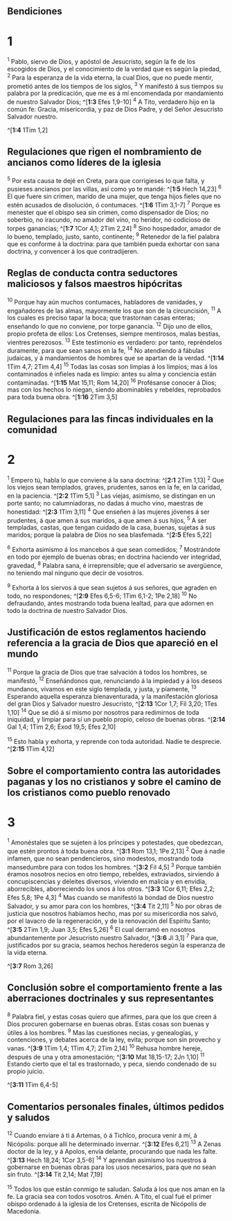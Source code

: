 ## Bendiciones
# 1 
<sup class='bibleverse'>1</sup> Pablo, siervo de Dios, y apóstol de Jesucristo, según la fe de los escogidos de Dios, y el conocimiento de la verdad que es según la piedad, <sup class='bibleverse'>2</sup> Para la esperanza de la vida eterna, la cual Dios, que no puede mentir, prometió antes de los tiempos de los siglos, <sup class='bibleverse'>3</sup> Y manifestó á sus tiempos su palabra por la predicación, que me es á mí encomendada por mandamiento de nuestro Salvador Dios; ^[**1:3** Efes 1,9-10] <sup class='bibleverse'>4</sup> A Tito, verdadero hijo en la común fe: Gracia, misericordia, y paz de Dios Padre, y del Señor Jesucristo Salvador nuestro. 

^[**1:4** 1Tim 1,2] 
 

## Regulaciones que rigen el nombramiento de ancianos como líderes de la iglesia
<sup class='bibleverse'>5</sup> Por esta causa te dejé en Creta, para que corrigieses lo que falta, y pusieses ancianos por las villas, así como yo te mandé: ^[**1:5** Hech 14,23] <sup class='bibleverse'>6</sup> El que fuere sin crimen, marido de una mujer, que tenga hijos fieles que no estén acusados de disolución, ó contumaces. ^[**1:6** 1Tim 3,1-7] <sup class='bibleverse'>7</sup> Porque es menester que el obispo sea sin crimen, como dispensador de Dios; no soberbio, no iracundo, no amador del vino, no heridor, no codicioso de torpes ganancias; ^[**1:7** 1Cor 4,1; 2Tim 2,24] <sup class='bibleverse'>8</sup> Sino hospedador, amador de lo bueno, templado, justo, santo, continente; <sup class='bibleverse'>9</sup> Retenedor de la fiel palabra que es conforme á la doctrina: para que también pueda exhortar con sana doctrina, y convencer á los que contradijeren. 


  

## Reglas de conducta contra seductores maliciosos y falsos maestros hipócritas
<sup class='bibleverse'>10</sup> Porque hay aún muchos contumaces, habladores de vanidades, y engañadores de las almas, mayormente los que son de la circuncisión, <sup class='bibleverse'>11</sup> A los cuales es preciso tapar la boca; que trastornan casas enteras; enseñando lo que no conviene, por torpe ganancia. <sup class='bibleverse'>12</sup> Dijo uno de ellos, propio profeta de ellos: Los Cretenses, siempre mentirosos, malas bestias, vientres perezosos. <sup class='bibleverse'>13</sup> Este testimonio es verdadero: por tanto, repréndelos duramente, para que sean sanos en la fe, <sup class='bibleverse'>14</sup> No atendiendo á fábulas judaicas, y á mandamientos de hombres que se apartan de la verdad. ^[**1:14** 1Tim 4,7; 2Tim 4,4] <sup class='bibleverse'>15</sup> Todas las cosas son limpias á los limpios; mas á los contaminados é infieles nada es limpio: antes su alma y conciencia están contaminadas. ^[**1:15** Mat 15,11; Rom 14,20] <sup class='bibleverse'>16</sup> Profésanse conocer á Dios; mas con los hechos lo niegan, siendo abominables y rebeldes, reprobados para toda buena obra. ^[**1:16** 2Tim 3,5] 
   

## Regulaciones para las fincas individuales en la comunidad
# 2 
<sup class='bibleverse'>1</sup> Empero tú, habla lo que conviene á la sana doctrina: ^[**2:1** 2Tim 1,13] <sup class='bibleverse'>2</sup> Que los viejos sean templados, graves, prudentes, sanos en la fe, en la caridad, en la paciencia. ^[**2:2** 1Tim 5,1] <sup class='bibleverse'>3</sup> Las viejas, asimismo, se distingan en un porte santo; no calumniadoras, no dadas á mucho vino, maestras de honestidad: ^[**2:3** 1Tim 3,11] <sup class='bibleverse'>4</sup> Que enseñen á las mujeres jóvenes á ser prudentes, á que amen á sus maridos, á que amen á sus hijos, <sup class='bibleverse'>5</sup> A ser templadas, castas, que tengan cuidado de la casa, buenas, sujetas á sus maridos; porque la palabra de Dios no sea blasfemada. 
^[**2:5** Efes 5,22] 
   

<sup class='bibleverse'>6</sup> Exhorta asimismo á los mancebos á que sean comedidos; <sup class='bibleverse'>7</sup> Mostrándote en todo por ejemplo de buenas obras; en doctrina haciendo ver integridad, gravedad, <sup class='bibleverse'>8</sup> Palabra sana, é irreprensible; que el adversario se avergüence, no teniendo mal ninguno que decir de vosotros. 


<sup class='bibleverse'>9</sup> Exhorta á los siervos á que sean sujetos á sus señores, que agraden en todo, no respondones; ^[**2:9** Efes 6,5-6; 1Tim 6,1-2; 1Pe 2,18] <sup class='bibleverse'>10</sup> No defraudando, antes mostrando toda buena lealtad, para que adornen en todo la doctrina de nuestro Salvador Dios. 




## Justificación de estos reglamentos haciendo referencia a la gracia de Dios que apareció en el mundo
<sup class='bibleverse'>11</sup> Porque la gracia de Dios que trae salvación á todos los hombres, se manifestó, <sup class='bibleverse'>12</sup> Enseñándonos que, renunciando á la impiedad y á los deseos mundanos, vivamos en este siglo templada, y justa, y píamente, <sup class='bibleverse'>13</sup> Esperando aquella esperanza bienaventurada, y la manifestación gloriosa del gran Dios y Salvador nuestro Jesucristo, ^[**2:13** 1Cor 1,7; Fil 3,20; 1Tes 1,10] <sup class='bibleverse'>14</sup> Que se dió á sí mismo por nosotros para redimirnos de toda iniquidad, y limpiar para sí un pueblo propio, celoso de buenas obras. 
^[**2:14** Gal 1,4; 1Tim 2,6; Éxod 19,5; Efes 2,10] 
 

<sup class='bibleverse'>15</sup> Esto habla y exhorta, y reprende con toda autoridad. Nadie te desprecie. ^[**2:15** 1Tim 4,12] 
 

## Sobre el comportamiento contra las autoridades paganas y los no cristianos y sobre el camino de los cristianos como pueblo renovado
# 3 
<sup class='bibleverse'>1</sup> Amonéstales que se sujeten á los príncipes y potestades, que obedezcan, que estén prontos á toda buena obra. ^[**3:1** Rom 13,1; 1Pe 2,13] <sup class='bibleverse'>2</sup> Que á nadie infamen, que no sean pendencieros, sino modestos, mostrando toda mansedumbre para con todos los hombres. ^[**3:2** Fil 4,5] <sup class='bibleverse'>3</sup> Porque también éramos nosotros necios en otro tiempo, rebeldes, extraviados, sirviendo á concupiscencias y deleites diversos, viviendo en malicia y en envidia, aborrecibles, aborreciendo los unos á los otros. ^[**3:3** 1Cor 6,11; Efes 2,2; Efes 5,8; 1Pe 4,3] <sup class='bibleverse'>4</sup> Mas cuando se manifestó la bondad de Dios nuestro Salvador, y su amor para con los hombres, ^[**3:4** Tit 2,11] <sup class='bibleverse'>5</sup> No por obras de justicia que nosotros habíamos hecho, mas por su misericordia nos salvó, por el lavacro de la regeneración, y de la renovación del Espíritu Santo; ^[**3:5** 2Tim 1,9; Juan 3,5; Efes 5,26] <sup class='bibleverse'>6</sup> El cual derramó en nosotros abundantemente por Jesucristo nuestro Salvador, ^[**3:6** Jl 3,1] <sup class='bibleverse'>7</sup> Para que, justificados por su gracia, seamos hechos herederos según la esperanza de la vida eterna. 

^[**3:7** Rom 3,26] 
      

## Conclusión sobre el comportamiento frente a las aberraciones doctrinales y sus representantes
<sup class='bibleverse'>8</sup> Palabra fiel, y estas cosas quiero que afirmes, para que los que creen á Dios procuren gobernarse en buenas obras. Estas cosas son buenas y útiles á los hombres. <sup class='bibleverse'>9</sup> Mas las cuestiones necias, y genealogías, y contenciones, y debates acerca de la ley, evita; porque son sin provecho y vanas. ^[**3:9** 1Tim 1,4; 1Tim 4,7; 2Tim 2,14] <sup class='bibleverse'>10</sup> Rehusa hombre hereje, después de una y otra amonestación; ^[**3:10** Mat 18,15-17; 2Jn 1,10] <sup class='bibleverse'>11</sup> Estando cierto que el tal es trastornado, y peca, siendo condenado de su propio juicio. 

^[**3:11** 1Tim 6,4-5] 
  

## Comentarios personales finales, últimos pedidos y saludos
<sup class='bibleverse'>12</sup> Cuando enviare á ti á Artemas, ó á Tichîco, procura venir á mí, á Nicópolis: porque allí he determinado invernar. ^[**3:12** Efes 6,21] <sup class='bibleverse'>13</sup> A Zenas doctor de la ley, y á Apolos, envía delante, procurando que nada les falte. ^[**3:13** Hech 18,24; 1Cor 3,5-6] <sup class='bibleverse'>14</sup> Y aprendan asimismo los nuestros á gobernarse en buenas obras para los usos necesarios, para que no sean sin fruto. 
^[**3:14** Tit 2,14; Mat 7,19] 
  

<sup class='bibleverse'>15</sup> Todos los que están conmigo te saludan. Saluda á los que nos aman en la fe. La gracia sea con todos vosotros. Amén. A Tito, el cual fué el primer obispo ordenado á la iglesia de los Cretenses, escrita de Nicópolis de Macedonia. 